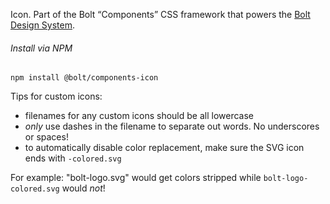 Icon. Part of the Bolt “Components” CSS framework that powers the [Bolt Design System](https://www.boltdesignsystem.com).

###### Install via NPM

```
npm install @bolt/components-icon
```

Tips for custom icons:
- filenames for any custom icons should be all lowercase
- _only_ use dashes in the filename to separate out words. No underscores or spaces!
- to automatically disable color replacement, make sure the SVG icon ends with `-colored.svg`

For example: "bolt-logo.svg" would get colors stripped while `bolt-logo-colored.svg` would _not_!